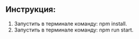 ## Инструкция:
1. Запустить в терминале команду: npm install.
2. Запустить в терминале команду: npm run start.
